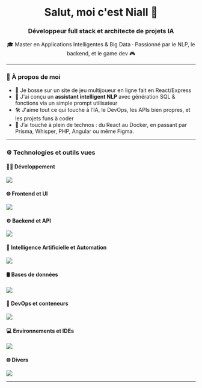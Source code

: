 <h1 align="center">Salut, moi c'est Niall 👋</h1>
<h3 align="center">Développeur full stack et architecte de projets IA</h3>

<p align="center">
  🎓 Master en Applications Intelligentes & Big Data · Passionné par le NLP, le backend, et le game dev 🎮
</p>

---

### 🧠 À propos de moi

- 🔭 Je bosse sur un site de jeu multijoueur en ligne fait en React/Express
- 🤖 J'ai conçu un **assistant intelligent NLP** avec génération SQL & fonctions via un simple prompt utilisateur
- 🛠️ J'aime tout ce qui touche à l’IA, le DevOps, les APIs bien propres, et les projets funs à coder
- 💬 J’ai touché à plein de technos : du React au Docker, en passant par Prisma, Whisper, PHP, Angular ou même Figma.

---

### ⚙️ Technologies et outils vues

#### 🧑‍💻 Développement
<p align="left">
  <img src="https://skillicons.dev/icons?i=ts,js,python,java,php,perl,cs,html,css,scala" />
</p>

#### 🌐 Frontend et UI
<p align="left">
  <img src="https://skillicons.dev/icons?i=react,angular,vue,materialui,figma" />
</p>

#### ⚙️ Backend et API
<p align="left">
  <img src="https://skillicons.dev/icons?i=nodejs,express,symfony,django,graphql,prisma,redis" />
</p>

#### 🧠 Intelligence Artificielle et Automation
<p align="left">
  <img src="https://skillicons.dev/icons?i=pytorch,selenium,tensorflow" />
</p>

#### 🛢️ Bases de données
<p align="left">
  <img src="https://skillicons.dev/icons?i=mysql,sqlite,mongodb" />
</p>

#### 🐳 DevOps et conteneurs
<p align="left">
  <img src="https://skillicons.dev/icons?i=docker,git,github,postman,webpack,npm" />
</p>

#### 💻 Environnements et IDEs
<p align="left">
  <img src="https://skillicons.dev/icons?i=vscode,visualstudio,androidstudio,debian,windows,kali,powershell" />
</p>

#### 🌐 Divers
<p align="left">
  <img src="https://skillicons.dev/icons?i=stackoverflow,discord,gmail" />
</p>

---
